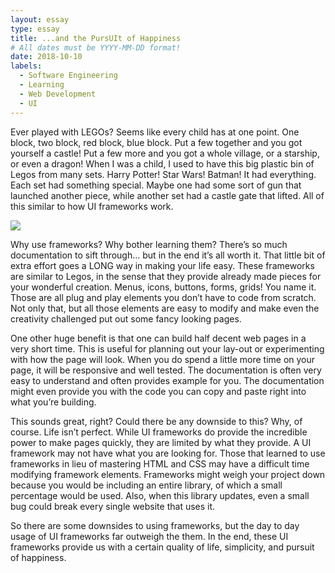 ```yaml
---
layout: essay
type: essay
title: ...and the PursUIt of Happiness
# All dates must be YYYY-MM-DD format!
date: 2018-10-10
labels:
  - Software Engineering
  - Learning
  - Web Development
  - UI
---
```

   Ever played with LEGOs? Seems like every child has at one point. One block, two block, red block, blue block. Put a few together and you got yourself a castle! Put a few more and you got a whole village, or a starship, or even a dragon! When I was a child, I used to have this big plastic bin of Legos from many sets. Harry Potter! Star Wars! Batman! It had everything. Each set had something special. Maybe one had some sort of gun that launched another piece, while another set had a castle gate that lifted. All of this similar to how UI frameworks work.
   
<img class="ui medium floated image" src="https://s3-prod.adage.com/s3fs-public/styles/width_1024/public/20190809_legoFriends_3x2.jpg">


   Why use frameworks? Why bother learning them? There’s so much documentation to sift through… but in the end it’s all worth it. That little bit of extra effort goes a LONG way in making your life easy. These frameworks are similar to Legos, in the sense that they provide already made pieces for your wonderful creation. Menus, icons, buttons, forms, grids! You name it. Those are all plug and play elements you don’t have to code from scratch. Not only that, but all those elements are easy to modify and make even the creativity challenged put out some fancy looking pages. 
   
   
   One other huge benefit is that one can build half decent web pages in a very short time. This is useful for planning out your lay-out or experimenting with how the page will look. When you do spend a little more time on your page, it will be responsive and well tested. The documentation is often very easy to understand and often provides example for you. The documentation might even provide you with the code you can copy and paste right into what you’re building. 
   
   
   This sounds great, right? Could there be any downside to this? Why, of course. Life isn’t perfect. While UI frameworks do provide the incredible power to make pages quickly, they are limited by what they provide. A UI framework may not have what you are looking for. Those that learned to use frameworks in lieu of mastering HTML and CSS may have a difficult time modifying framework elements. Frameworks might weigh your project down because you would be including an entire library, of which a small percentage would be used. Also, when this library updates, even a small bug could break every single website that uses it. 
   
   
   So there are some downsides to using frameworks, but the day to day usage of UI frameworks far outweigh the them. In the end, these UI frameworks provide us with a certain quality of life, simplicity, and pursuit of happiness.

